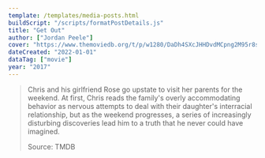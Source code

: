 ```yaml
---
template: /templates/media-posts.html
buildScript: "/scripts/formatPostDetails.js"
title: "Get Out"
author: ["Jordan Peele"]
cover: "https://www.themoviedb.org/t/p/w1280/DaDh4SXcJHHDvdMCpng2M95r8s.jpg"
dateCreated: "2022-01-01"
dataTag: ["movie"]
year: "2017"
---
```


> Chris and his girlfriend Rose go upstate to visit her parents for the weekend. At first, Chris reads the family's overly accommodating behavior as nervous attempts to deal with their daughter's interracial relationship, but as the weekend progresses, a series of increasingly disturbing discoveries lead him to a truth that he never could have imagined.
>
> Source: TMDB
